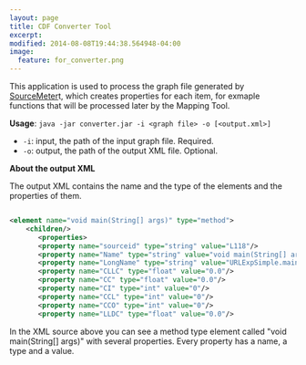 ```yaml
---
layout: page
title: CDF Converter Tool
excerpt: 
modified: 2014-08-08T19:44:38.564948-04:00
image:
  feature: for_converter.png
---
```


This application is used to process the graph file generated by [SourceMeter][sm]t, which creates properties for each item, for exmaple functions that will be processed later by the Mapping Tool. 

**Usage**: `java -jar converter.jar -i <graph file> -o [<output.xml>]`

* `-i`: input, the path of the input graph file. Required. 
* `-o`: output, the path of the output XML file. Optional. 

**About the output XML**

The output XML contains the name and the type of the elements and the properties of them. 

~~~ xml

<element name="void main(String[] args)" type="method">
    <children/>
       <properties>
       <property name="sourceid" type="string" value="L118"/>
       <property name="Name" type="string" value="void main(String[] args)"/>
       <property name="LongName" type="string" value="URLExpSimple.main([Ljava/lang/String;)V"/>
       <property name="CLLC" type="float" value="0.0"/>
       <property name="CC" type="float" value="0.0"/>
       <property name="CI" type="int" value="0"/>
       <property name="CCL" type="int" value="0"/>
       <property name="CCO" type="int" value="0"/>
       <property name="LLDC" type="float" value="0.0"/>

~~~

In the XML source above you can see a method type element called "void main(String[] args)" with several properties. Every property has a name, a type and a value. 


[sm]: <https://www.sourcemeter.com/>
